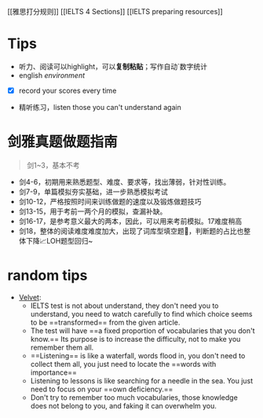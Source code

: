 
[[雅思打分规则]]
[[IELTS 4 Sections]]
[[IELTS preparing resources]]
# Tips
- 听力、阅读可以highlight，可以**复制粘贴**；写作自动`数字统计
- english *environment*
- [x] record your scores every time
- 精听练习，listen those you can't understand again

# 剑雅真题做题指南

> 剑1~3，基本不考  
- 剑4-6，初期用来熟悉题型、难度、要求等，找出薄弱，针对性训练。  
- 剑7-9，单篇模拟夯实基础，进一步熟悉模拟考试
- 剑10-12，严格按照时间来训练做题的速度以及锻炼做题技巧
- 剑13-15，用于考前一两个月的模拟，查漏补缺。  
- 剑16-17，是参考意义最大的两本，因此，可以用来考前模拟。17难度稍高
- 剑18，整体的阅读难度难度加大，出现了词库型填空题🔎，判断题的占比也整体下降📈LOH题型回归~

# random tips
- [Velvet](https://www.bilibili.com/video/BV1qV4y127Pm/?spm_id_from=333.788.recommend_more_video.0&vd_source=9505a9577fbcd778e1c0c181a66cd146): 
	- IELTS test is not about understand, they don't need you to understand, you need to watch carefully to find which choice seems to be ==transformed== from the given article.
	- The test will have ==a fixed proportion of vocabularies that you don't know.== Its purpose is to increase the difficulty, not to make you remember them all.
	- ==Listening== is like a waterfall, words flood in, you don't need to collect them all, you just need to locate the ==words with importance==
	- Listening to lessons is like searching for a needle in the sea. You just need to focus on your ==own deficiency.==
	- Don't try to remember too much vocabularies, those knowledge does not belong to you, and faking it can overwhelm you. 
